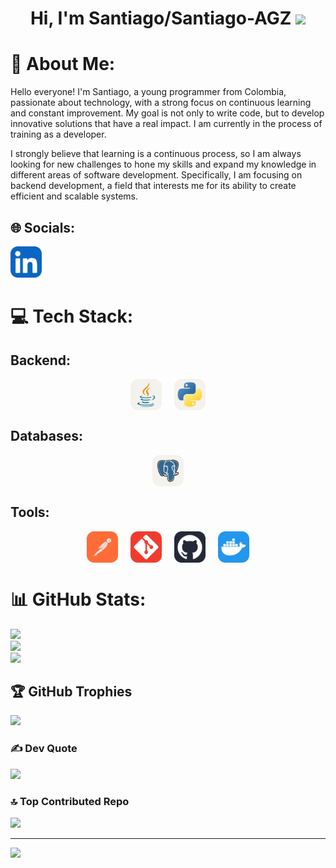 <h1 align="center"><b>Hi, I'm Santiago/Santiago-AGZ </b><img src="https://media.giphy.com/media/hvRJCLFzcasrR4ia7z/giphy.gif" width="35"></h1>

# 💫 About Me:
Hello everyone! I'm Santiago, a young programmer from Colombia, passionate about technology, with a strong focus on continuous learning and constant improvement. My goal is not only to write code, but to develop innovative solutions that have a real impact. I am currently in the process of training as a developer.

I strongly believe that learning is a continuous process, so I am always looking for new challenges to hone my skills and expand my knowledge in different areas of software development. Specifically, I am focusing on backend development, a field that interests me for its ability to create efficient and scalable systems.

## 🌐 Socials:
<a href="[https://linkedin.com/in/santhygutierrez2002a@gmail.com](https://www.linkedin.com/public-profile/settings?lipi=urn%3Ali%3Apage%3Ad_flagship3_profile_self_edit_contact-info%3B4WCDQwlBRBmZeb0K01lG9w%3D%3D)" target="_blank">
  <img src="https://github.com/tandpfun/skill-icons/blob/main/icons/LinkedIn.svg" alt="LinkedIn"  width="50"/>
</a>

# 💻 Tech Stack:

## Backend:
<div align="center">
  <div style="display: flex; flex-wrap: wrap; justify-content: center; gap: 20px;">
    <img src="https://github.com/tandpfun/skill-icons/blob/main/icons/Java-Light.svg" alt="Java"  width="50"/>
    <img src="https://github.com/tandpfun/skill-icons/blob/main/icons/Python-Light.svg" alt="Python"  width="50"/>
  </div>
</div>

## Databases:
<div align="center">
  <div style="display: flex; flex-wrap: wrap; justify-content: center; gap: 15px;">
    <img src="https://github.com/tandpfun/skill-icons/blob/main/icons/PostgreSQL-Light.svg" alt="PostgreSQL"  width="50"/>

  </div>
</div>

## Tools:
<div align="center">
  <div style="display: flex; flex-wrap: wrap; justify-content: center; gap: 20px;">
    <img src="https://github.com/tandpfun/skill-icons/blob/main/icons/Postman.svg" alt="Postman"  width="50"/>
    <img src="https://github.com/tandpfun/skill-icons/blob/main/icons/Git.svg" alt="Git"  width="50"/>
    <img src="https://github.com/tandpfun/skill-icons/blob/main/icons/Github-Dark.svg" alt="Github"  width="50"/>
    <img src="https://github.com/tandpfun/skill-icons/blob/main/icons/Docker.svg" alt="Docker"  width="50"/>

  </div>
</div>

# 📊 GitHub Stats:
![](https://github-readme-stats.vercel.app/api?username=Santiago-AGZ&theme=vision-friendly-dark&hide_border=false&include_all_commits=false&count_private=false)<br/>
![](https://github-readme-streak-stats.herokuapp.com/?user=Santiago-AGZ&theme=vision-friendly-dark&hide_border=false)<br/>
![](https://github-readme-stats.vercel.app/api/top-langs/?username=Santiago-AGZ&theme=vision-friendly-dark&hide_border=false&include_all_commits=false&count_private=false&layout=compact)

## 🏆 GitHub Trophies
![](https://github-profile-trophy.vercel.app/?username=Santiago-AGZ&theme=dark&no-frame=false&no-bg=false&margin-w=4)

### ✍️ Dev Quote
![](https://quotes-github-readme.vercel.app/api?type=horizontal&theme=radical)

### 🔝 Top Contributed Repo
![](https://github-contributor-stats.vercel.app/api?username=Santiago-AGZ&limit=5&theme=dark&combine_all_yearly_contributions=true)

---
[![](https://visitcount.itsvg.in/api?id=Santiago-AGZ&icon=4&color=1)](https://visitcount.itsvg.in)
